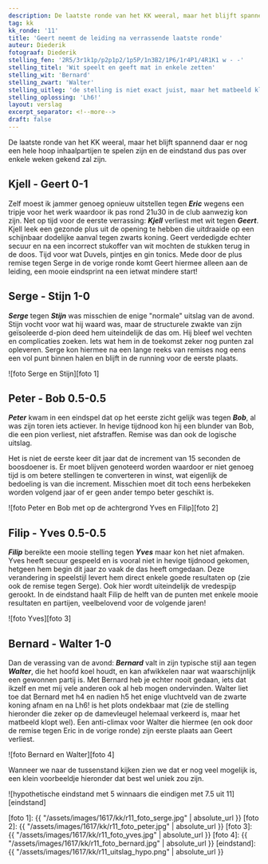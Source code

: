 ```yaml
---
description: De laatste ronde van het KK weeral, maar het blijft spannend daar er nog een hele hoop inhaalpartijen te spelen zijn en de eindstand dus pas over enkele weken gekend zal zijn.'
tag: kk
kk_ronde: '11'
title: 'Geert neemt de leiding na verrassende laatste ronde'
auteur: Diederik
fotograaf: Diederik
stelling_fen: '2R5/3r1k1p/p2p1p2/1p5P/1n3B2/1P6/1r4P1/4R1K1 w - -'
stelling_titel: 'Wit speelt en geeft mat in enkele zetten'
stelling_wit: 'Bernard'
stelling_zwart: 'Walter'
stelling_uitleg: 'de stelling is niet exact juist, maar het matbeeld klopt wel'
stelling_oplossing: 'Lh6!'
layout: verslag
excerpt_separator: <!--more-->
draft: false
---
```

De laatste ronde van het KK weeral, maar het blijft spannend daar er nog een hele hoop inhaalpartijen te spelen zijn en de eindstand dus pas over enkele weken gekend zal zijn.<!--more-->

## Kjell - Geert 0-1

Zelf moest ik jammer genoeg opnieuw uitstellen tegen **_Eric_** wegens een tripje voor het werk waardoor ik pas rond 21u30 in de club aanwezig kon zijn. Net op tijd voor de eerste verrassing: **_Kjell_** verliest met wit tegen **_Geert_**. Kjell leek een gezonde plus uit de opening te hebben die uitdraaide op een schijnbaar dodelijke aanval tegen zwarts koning. Geert verdedigde echter secuur en na een incorrect stukoffer van wit mochten de stukken terug in de doos. Tijd voor wat Duvels, pintjes en gin tonics. Mede door de plus remise tegen Serge in de vorige ronde komt Geert hiermee alleen aan de leiding, een mooie eindsprint na een ietwat mindere start!

## Serge - Stijn 1-0

**_Serge_** tegen **_Stijn_** was misschien de enige "normale" uitslag van de avond. Stijn vocht voor wat hij waard was, maar de structurele zwakte van zijn geïsoleerde d-pion deed hem uiteindelijk de das om. Hij bleef wel vechten en complicaties zoeken. Iets wat hem in de toekomst zeker nog punten zal opleveren. Serge kon hiermee na een lange reeks van remises nog eens een vol punt binnen halen en blijft in de running voor de eerste plaats.

![foto Serge en Stijn][foto 1]

## Peter - Bob 0.5-0.5

**_Peter_** kwam in een eindspel dat op het eerste zicht gelijk was tegen **_Bob_**, al was zijn toren iets actiever. In hevige tijdnood kon hij een blunder van Bob, die een pion verliest, niet afstraffen. Remise was dan ook de logische uitslag.

Het is niet de eerste keer dit jaar dat de increment van 15 seconden de boosdoener is. Er moet blijven genoteerd worden waardoor er niet genoeg tijd is om betere stellingen te converteren in winst, wat eigenlijk de bedoeling is van die increment. Misschien moet dit toch eens herbekeken worden volgend jaar of er geen ander tempo beter geschikt is.  

![foto Peter en Bob met op de achtergrond Yves en Filip][foto 2]

## Filip - Yves 0.5-0.5

**_Filip_** bereikte een mooie stelling tegen **_Yves_** maar kon het niet afmaken. Yves heeft secuur gespeeld en is vooral niet in hevige tijdnood gekomen, hetgeen hem begin dit jaar zo vaak de das heeft omgedaan. Deze verandering in speelstijl levert hem direct enkele goede resultaten op (zie ook de remise tegen Serge). Ook hier wordt uiteindelijk de vredespijp gerookt. In de eindstand haalt Filip de helft van de punten met enkele mooie resultaten en partijen, veelbelovend voor de volgende jaren!

![foto Yves][foto 3]

## Bernard - Walter 1-0

Dan de verassing van de avond: **_Bernard_** valt in zijn typische stijl aan tegen **_Walter_**, die het hoofd koel houdt, en kan afwikkelen naar wat waarschijnlijk een gewonnen partij is. Met Bernard heb je echter nooit gedaan, iets dat ikzelf en met mij vele anderen ook al heb mogen ondervinden. Walter liet toe dat Bernard met h4 en nadien h5 het enige vluchtveld van de zwarte koning afnam en na Lh6! is het plots ondekbaar mat (zie de stelling hieronder die zeker op de damevleugel helemaal verkeerd is, maar het matbeeld klopt wel). Een anti-climax voor Walter die hiermee (en ook door de remise tegen Eric in de vorige ronde) zijn eerste plaats aan Geert verliest.

![foto Bernard en Walter][foto 4]

Wanneer we naar de tussenstand kijken zien we dat er nog veel mogelijk is, een klein voorbeeldje hieronder dat best wel uniek zou zijn.

![hypothetische eindstand met 5 winnaars die eindigen met 7.5 uit 11][eindstand]

[foto 1]: {{ "/assets/images/1617/kk/r11_foto_serge.jpg" | absolute_url }}
[foto 2]: {{ "/assets/images/1617/kk/r11_foto_peter.jpg" | absolute_url }}
[foto 3]: {{ "/assets/images/1617/kk/r11_foto_yves.jpg" | absolute_url }}
[foto 4]: {{ "/assets/images/1617/kk/r11_foto_bernard.jpg" | absolute_url }}
[eindstand]: {{ "/assets/images/1617/kk/r11_uitslag_hypo.png" | absolute_url }}
